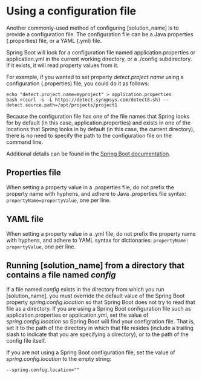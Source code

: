 # Using a configuration file

Another commonly-used method of configuring [solution_name] is to provide a configuration file. The configuration file
can be a Java properties (.properties) file, or a YAML (.yml) file.

Spring Boot will look for a configuration file named application.properties or application.yml
in the current working directory, or a ./config subdirectory. If it exists, it will read
property values from it.

For example, if you wanted to set property *detect.project.name* using a configuration (.properties) file, you
could do it as follows:
````
echo "detect.project.name=myproject" > application.properties
bash <(curl -s -L https://detect.synopsys.com/detect8.sh) --detect.source.path=/opt/projects/project1
````
Because the configuration file has one of the file names that Spring looks for by default
(in this case, application.properties) and exists in one of the locations
that Spring looks in by default (in this case, the current directory), there is no need to specify the path
to the configuration file on the command line.

Additional details can be found in the [Spring Boot documentation](https://docs.spring.io/spring-boot/docs/2.4.5/reference/html/howto.html#howto-externalize-configuration).

## Properties file

When setting a property value in a .properties file, do not prefix the property name with hyphens, and adhere to Java .properties
file syntax: `propertyName=propertyValue`, one per line.

## YAML file

When setting a property value in a .yml file, do not prefix the property name with hyphens,
and adhere to YAML syntax for dictionaries: `propertyName: propertyValue`, one per line.

## Running [solution_name] from a directory that contains a file named *config*

If a file named *config* exists in the directory from which you run [solution_name], 
you must override the default value of the Spring Boot property *spring.config.location* so that Spring Boot does not try to read
that file as a directory. If you are using a Spring Boot configuration
file such as application.properties or application.yml, set the value of *spring.config.location* so Spring Boot will find your configration file.
That is, set it to the path of the directory in which that file resides (include a trailing slash to indicate that you are specifying a directory), or to the path of the config file itself.

If you are not using a Spring Boot configuration file, set the value of *spring.config.location* to the empty string:
````
--spring.config.location=""
````
